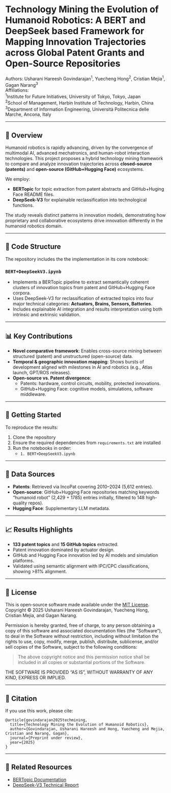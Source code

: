 # Technology Mining the Evolution of Humanoid Robotics: A BERT and DeepSeek based Framework for Mapping Innovation Trajectories across Global Patent Grants and Open-Source Repositories

Authors: Usharani Hareesh Govindarajan<sup>1</sup>, Yuecheng Hong<sup>2</sup>, Cristian Mejia<sup>1</sup>, Gagan Narang<sup>3</sup>  
Affiliations:  
<sup>1</sup>Institute for Future Initiatives, University of Tokyo, Tokyo, Japan  
 <sup>2</sup>School of Management, Harbin Institute of Technology, Harbin, China  
 <sup>3</sup>Department of Information Engineering, Università Politecnica delle Marche, Ancona, Italy  

---

## 🧠 Overview

Humanoid robotics is rapidly advancing, driven by the convergence of multimodal AI, advanced mechatronics, and human-robot interaction technologies. This project proposes a hybrid technology mining framework to compare and analyze innovation trajectories across **closed-source (patents)** and **open-source (GitHub+Hugging Face)** ecosystems.

We employ:
- **BERTopic** for topic extraction from patent abstracts and GitHub+Huging Face README files.
- **DeepSeek-V3** for explainable reclassification into technological functions.

The study reveals distinct patterns in innovation models, demonstrating how proprietary and collaborative ecosystems drive innovation differently in the humanoid robotics domain.

---

## 📁 Code Structure

The repository includes the the implementation in its core notebook:

### `BERT+DeepSeekV3.ipynb`
- Implements a BERTopic pipeline to extract semantically coherent clusters of innovation topics from patent and GitHub+Hugging Face corpora.
- Uses DeepSeek-V3 for reclassification of extracted topics into four major technical categories: **Actuators, Brains, Sensors, Batteries**.
- Includes explainable AI integration and results interpretation using both intrinsic and extrinsic validation.

---

## 📊 Key Contributions

- **Novel comparative framework**: Enables cross-source mining between structured (patent) and unstructured (open-source) data.
- **Temporal & geographic innovation mapping**: Shows bursts of development aligned with milestones in AI and robotics (e.g., Atlas launch, GPT/ROS releases).
- **Open-source vs. Patent divergence**: 
  - Patents: hardware, control circuits, mobility, protected innovations.
  - GitHub+Hugging Face: cognitive models, simulations, software middleware.

---

## 🚀 Getting Started

To reproduce the results:

1. Clone the repository
2. Ensure the required dependencies from `requirements.txt` are installed
3. Run the notebooks in order:
   - `1. BERT+DeepSeekV3.ipynb`

---

## 📌 Data Sources

- **Patents**: Retrieved via IncoPat covering 2010–2024 (5,612 entries).
- **Open-source**: GitHub+Hugging Face repositories matching keywords “humanoid robot” (2,429 + 1785) entries initially, filtered to 148 high-quality repos).
- **Hugging Face**: Supplementary LLM metadata.

---

## 📈 Results Highlights

- **133 patent topics** and **15 GitHub topics** extracted.
- Patent innovation dominated by actuator design.
- GitHub and Hugging Face innovation led by AI models and simulation platforms.
- Validated using semantic alignment with IPC/CPC classifications, showing >81% alignment.

---

## 📜 License

This is open-source software made available under the [MIT License](LICENSE).  
Copyright © 2025 Usharani Hareesh Govindarajan, Yuecheng Hong, Cristian Mejia, and Gagan Narang.

Permission is hereby granted, free of charge, to any person obtaining a copy of this software and associated documentation files (the “Software”), to deal in the Software without restriction, including without limitation the rights to use, copy, modify, merge, publish, distribute, sublicense, and/or sell copies of the Software, subject to the following conditions:

> The above copyright notice and this permission notice shall be included in all copies or substantial portions of the Software.

THE SOFTWARE IS PROVIDED “AS IS”, WITHOUT WARRANTY OF ANY KIND, EXPRESS OR IMPLIED.

---

## 📄 Citation

If you use this work, please cite:

```
@article{govindarajan2025techmining,
  title={Technology Mining the Evolution of Humanoid Robotics},
  author={Govindarajan, Usharani Hareesh and Hong, Yuecheng and Mejia, Cristian and Narang, Gagan},
  journal={Preprint under review},
  year={2025}
}
```

---

## 🔗 Related Resources
- [BERTopic Documentation](https://maartengr.github.io/BERTopic/)
- [DeepSeek-V3 Technical Report](https://arxiv.org/abs/2412.19437)
